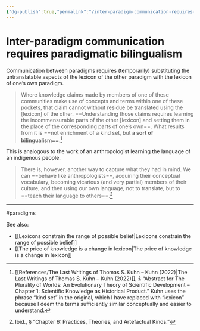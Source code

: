 ```yaml
---
{"dg-publish":true,"permalink":"/inter-paradigm-communication-requires-paradigmatic-bilingualism/"}
---
```



# Inter-paradigm communication requires paradigmatic bilingualism

Communication between paradigms requires (temporarily) substituting the untranslatable aspects of the lexicon of the other paradigm with the lexicon of one’s own paradigm. 

> Where knowledge claims made by members of one of these communities make use of concepts and terms within one of these pockets, that claim cannot without residue be translated using the \[lexicon] of the other. ==Understanding those claims requires learning the incommensurable parts of the other \[lexicon] and setting them in the place of the corresponding parts of one’s own==. What results from it is ==not enrichment of a kind set, but **a sort of bilingualism==**.[^1]

This is analogous to the work of an anthropologist learning the language of an indigenous people.

> There is, however, another way to capture what they had in mind. We can ==behave like anthropologists==, acquiring their conceptual vocabulary, becoming vicarious (and very partial) members of their culture, and then using our own language, not to translate, but to ==teach their language to others==.[^2]

---
#paradigms 

See also:
- [[Lexicons constrain the range of possible belief\|Lexicons constrain the range of possible belief]]
- [[The price of knowledge is a change in lexicon\|The price of knowledge is a change in lexicon]]

[^1]: [[References/The Last Writings of Thomas S. Kuhn – Kuhn (2022)\|The Last Writings of Thomas S. Kuhn – Kuhn (2022)]], § “Abstract for The Plurality of Worlds: An Evolutionary Theory of Scientific Development – Chapter 1: Scientific Knowledge as Historical Product.” Kuhn uses the phrase “kind set” in the original, which I have replaced with “lexicon” because I deem the terms sufficiently similar conceptually and easier to understand.
[^2]: Ibid., § “Chapter 6: Practices, Theories, and Artefactual Kinds.”
